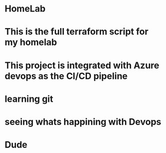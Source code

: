 # HomeLab

# This is the full terraform script for my homelab 

# This project is integrated with Azure devops as the CI/CD pipeline

# learning git
 
# seeing whats happining with Devops

# Dude
